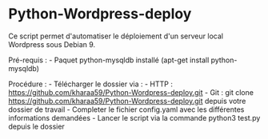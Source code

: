 # Python-Wordpress-deploy
Ce script permet d'automatiser le déploiement d'un serveur local Wordpress sous Debian 9.

Pré-requis :
    - Paquet python-mysqldb installé (apt-get install python-mysqldb)

Procédure : 
    - Télécharger le dossier via :
        - HTTP : https://github.com/kharaa59/Python-Wordpress-deploy.git
        - Git : git clone https://github.com/kharaa59/Python-Wordpress-deploy.git depuis votre dossier de travail
    - Completer le fichier config.yaml avec les différentes informations demandées
    - Lancer le script via la commande python3 test.py depuis le dossier